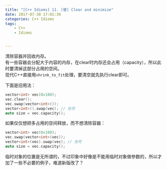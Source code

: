 ```yaml
---
title: "[C++ Idioms] 11. [替] Clear and minimize"
date: 2017-07-30 17:01:39
categories: C++ Idioms
tags:
    - C++
    - Idioms


---
```

清除容器并回收内存。<!--more-->  
有一些容器会分配大于内容的内存，在clear时内存还会占用（capacity），所以此时要清掉这部分占用的空间。  
现代C++直接用`shrink_to_fit`处理，要清空就先执行clear即可。  

下面是旧用法：
```cpp
vector<int> vec(0x100);
vec.clear();
vec.swap(vector<int>());
vector<int>().swap(vec); // 也可
auto size = vec.capacity();
```

如果仅仅想把多占用的空间释放，而不想清除容器：
```cpp
vector<int> vec(0x100);	
vec.swap(vector<int>(vec));
vector<int>(vec).swap(vec); // 也可
auto size = vec.capacity();
```
临时对象的位置是无所谓的，不过印象中好像是不能用临时对象做参数的，所以才加了一些不必要的例子，难道新版改了？  
